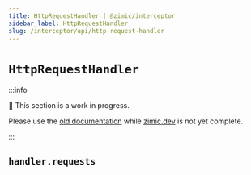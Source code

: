 ```yaml
---
title: HttpRequestHandler | @zimic/interceptor
sidebar_label: HttpRequestHandler
slug: /interceptor/api/http-request-handler
---
```


# `HttpRequestHandler`

:::info

🚧 This section is a work in progress.

Please use the [old documentation](https://github.com/zimicjs/zimic/wiki) while [zimic.dev](/) is not yet complete.

:::

## `handler.requests`
